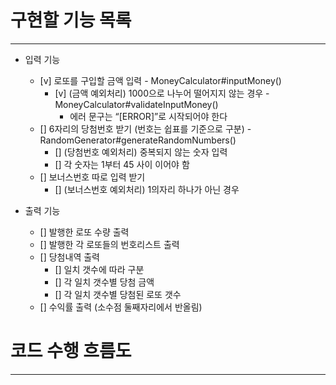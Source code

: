 # 구현할 기능 목록

------------------


* 입력 기능
  * [v] 로또를 구입할 금액 입력 - MoneyCalculator#inputMoney()
    * [v] (금액 예외처리) 1000으로 나누어 떨어지지 않는 경우 - MoneyCalculator#validateInputMoney()
      * 에러 문구는 “[ERROR]”로 시작되어야 한다
  * [] 6자리의 당첨번호 받기 (번호는 쉽표를 기준으로 구분) - RandomGenerator#generateRandomNumbers()
    * [] (당첨번호 예외처리) 중복되지 않는 숫자 입력
    * [] 각 숫자는 1부터 45 사이 이어야 함
  * [] 보너스번호 따로 입력 받기
    * [] (보너스번호 예외처리) 1의자리 하나가 아닌 경우

* 출력 기능
  * [] 발행한 로또 수량 출력
  * [] 발행한 각 로또들의 번호리스트 출력
  * [] 당첨내역 출력
    * [] 일치 갯수에 따라 구분
    * [] 각 일치 갯수별 당첨 금액
    * [] 각 일치 갯수별 당첨된 로또 갯수
  * [] 수익률 출력 (소수점 둘째자리에서 반올림)
# 코드 수행 흐름도

--------




